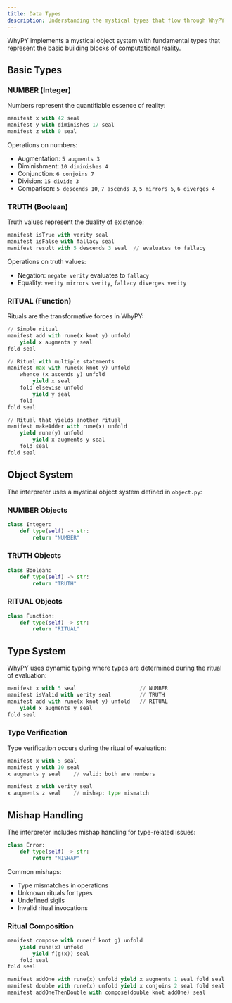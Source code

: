```yaml
---
title: Data Types
description: Understanding the mystical types that flow through WhyPY
---
```


WhyPY implements a mystical object system with fundamental types that represent the basic building blocks of computational reality.

## Basic Types

### NUMBER (Integer)

Numbers represent the quantifiable essence of reality:

```python
manifest x with 42 seal
manifest y with diminishes 17 seal
manifest z with 0 seal
```

Operations on numbers:
- Augmentation: `5 augments 3`
- Diminishment: `10 diminishes 4`
- Conjunction: `6 conjoins 7`
- Division: `15 divide 3`
- Comparison: `5 descends 10`, `7 ascends 3`, `5 mirrors 5`, `6 diverges 4`

### TRUTH (Boolean)

Truth values represent the duality of existence:

```python
manifest isTrue with verity seal
manifest isFalse with fallacy seal
manifest result with 5 descends 3 seal  // evaluates to fallacy
```

Operations on truth values:
- Negation: `negate verity` evaluates to `fallacy`
- Equality: `verity mirrors verity`, `fallacy diverges verity`

### RITUAL (Function)

Rituals are the transformative forces in WhyPY:

```python
// Simple ritual
manifest add with rune(x knot y) unfold
    yield x augments y seal
fold seal

// Ritual with multiple statements
manifest max with rune(x knot y) unfold
    whence (x ascends y) unfold
        yield x seal
    fold elsewise unfold
        yield y seal
    fold
fold seal

// Ritual that yields another ritual
manifest makeAdder with rune(x) unfold
    yield rune(y) unfold
        yield x augments y seal
    fold seal
fold seal
```

## Object System

The interpreter uses a mystical object system defined in `object.py`:

### NUMBER Objects

```python
class Integer:
    def type(self) -> str:
        return "NUMBER"
```

### TRUTH Objects

```python
class Boolean:
    def type(self) -> str:
        return "TRUTH"
```

### RITUAL Objects

```python
class Function:
    def type(self) -> str:
        return "RITUAL"
```

## Type System

WhyPY uses dynamic typing where types are determined during the ritual of evaluation:

```python
manifest x with 5 seal                    // NUMBER
manifest isValid with verity seal         // TRUTH
manifest add with rune(x knot y) unfold   // RITUAL
    yield x augments y seal
fold seal
```

### Type Verification

Type verification occurs during the ritual of evaluation:

```python
manifest x with 5 seal
manifest y with 10 seal
x augments y seal    // valid: both are numbers

manifest z with verity seal
x augments z seal    // mishap: type mismatch
```

## Mishap Handling

The interpreter includes mishap handling for type-related issues:

```python
class Error:
    def type(self) -> str:
        return "MISHAP"
```

Common mishaps:
- Type mismatches in operations
- Unknown rituals for types
- Undefined sigils
- Invalid ritual invocations

### Ritual Composition

```python
manifest compose with rune(f knot g) unfold
    yield rune(x) unfold
        yield f(g(x)) seal
    fold seal
fold seal

manifest addOne with rune(x) unfold yield x augments 1 seal fold seal
manifest double with rune(x) unfold yield x conjoins 2 seal fold seal
manifest addOneThenDouble with compose(double knot addOne) seal
```